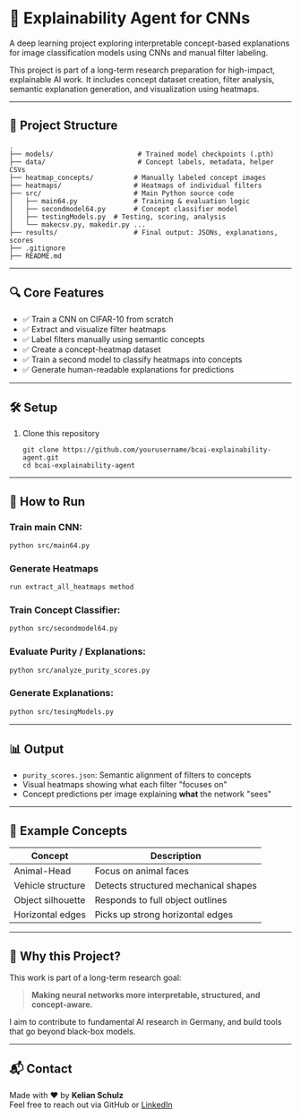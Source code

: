 # 🧠 Explainability Agent for CNNs
A deep learning project exploring interpretable concept-based explanations for image classification models using CNNs and manual filter labeling.

This project is part of a long-term research preparation for high-impact, explainable AI work. It includes concept dataset creation, filter analysis, semantic explanation generation, and visualization using heatmaps.

---

## 📁 Project Structure

```
.
├── models/                     # Trained model checkpoints (.pth)
├── data/                       # Concept labels, metadata, helper CSVs
├── heatmap_concepts/          # Manually labeled concept images
├── heatmaps/                  # Heatmaps of individual filters
├── src/                       # Main Python source code
│   ├── main64.py              # Training & evaluation logic
│   ├── secondmodel64.py       # Concept classifier model
│   ├── testingModels.py  # Testing, scoring, analysis
│   └── makecsv.py, makedir.py ...
├── results/                   # Final output: JSONs, explanations, scores
├── .gitignore
├── README.md
```

---

## 🔍 Core Features

- ✅ Train a CNN on CIFAR-10 from scratch
- ✅ Extract and visualize filter heatmaps
- ✅ Label filters manually using semantic concepts
- ✅ Create a concept-heatmap dataset
- ✅ Train a second model to classify heatmaps into concepts
- ✅ Generate human-readable explanations for predictions

---

## 🛠️ Setup

1. Clone this repository  
   ```
   git clone https://github.com/yourusername/bcai-explainability-agent.git
   cd bcai-explainability-agent
   ```

---

## 🚀 How to Run

### Train main CNN:
```bash
python src/main64.py
```

### Generate Heatmaps
```bash
run extract_all_heatmaps method
```
### Train Concept Classifier:
```bash
python src/secondmodel64.py
```

### Evaluate Purity / Explanations:
```bash
python src/analyze_purity_scores.py
```
### Generate Explanations:
```bash
python src/tesingModels.py
```
---

## 📊 Output

- `purity_scores.json`: Semantic alignment of filters to concepts  
- Visual heatmaps showing what each filter "focuses on"  
- Concept predictions per image explaining **what** the network "sees"

---

## 🧪 Example Concepts

| Concept           | Description                            |
|-------------------|----------------------------------------|
| Animal-Head       | Focus on animal faces                  |
| Vehicle structure | Detects structured mechanical shapes   |
| Object silhouette | Responds to full object outlines       |
| Horizontal edges  | Picks up strong horizontal edges       |

---

## 🧠 Why this Project?

This work is part of a long-term research goal:  
> **Making neural networks more interpretable, structured, and concept-aware.**

I aim to contribute to fundamental AI research in Germany, and build tools that go beyond black-box models.

---

## 📬 Contact

Made with ❤️ by **Kelian Schulz**  
Feel free to reach out via GitHub or [LinkedIn](https://www.linkedin.com/in/kelian-schulz-956836335/)



